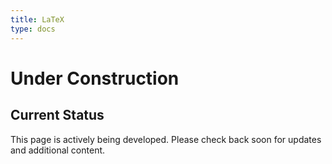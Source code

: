 ```yaml
---
title: LaTeX
type: docs
---
```


# Under Construction

## Current Status

This page is actively being developed. Please check back soon for updates and additional content.
